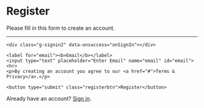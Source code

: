 <!DOCTYPE html>
<html>
<script src="https://apis.google.com/js/platform.js" async defer></script>
<head>
<meta name="viewport" content="width=device-width, initial-scale=1">
<meta name="google-signin-client_id" content="923387660140-o1jv3f26ev60doo3n39s3aead8folka9.apps.googleusercontent.com">
<style>

body {
  font-family: Arial, Helvetica, sans-serif;
  background-color: black;
}

* {
  box-sizing: border-box;
}

/* Add padding to containers */
.container {
  padding: 16px;
  background-color: white;
}

/* Full-width input fields */
input[type=text], input[type=password] {
  width: 100%;
  padding: 15px;
  margin: 5px 0 22px 0;
  display: inline-block;
  border: none;
  background: #f1f1f1;
}

input[type=text]:focus, input[type=password]:focus {
  background-color: #ddd;
  outline: none;
}

/* Overwrite default styles of hr */
hr {
  border: 1px solid #f1f1f1;
  margin-bottom: 25px;
}

/* Set a style for the submit button */
.registerbtn {
  background-color: #4CAF50;
  color: white;
  padding: 16px 20px;
  margin: 8px 0;
  border: none;
  cursor: pointer;
  width: 100%;
  opacity: 0.9;
}

.registerbtn:hover {
  opacity: 1;
}

/* Add a blue text color to links */
a {
  color: dodgerblue;
}

/* Set a grey background color and center the text of the "sign in" section */
.signin {
  background-color: #f1f1f1;
  text-align: center;
}
</style>
</head>
<body>

<form action="https://script.google.com/a/macros/iernestlluch.cat/s/AKfycbyaEJwc6LJHNloHlpstDSWhfL4wC7HcjxIJ4L_6xcXd/dev">
  <div class="container">
    <h1>Register</h1>
    <p>Please fill in this form to create an account.</p>
    <hr>

    <div class="g-signin2" data-onsuccess="onSignIn"></div>

    <label for="email"><b>Email</b></label>
    <input type="text" placeholder="Enter Email" name="email" id="email">
    <hr>
    <p>By creating an account you agree to our <a href="#">Terms & Privacy</a>.</p>

    <button type="submit" class="registerbtn">Register</button>
  </div>
  
  <div class="container signin">
    <p>Already have an account? <a href="#">Sign in</a>.</p>
  </div>
</form>

</body>
</html>
